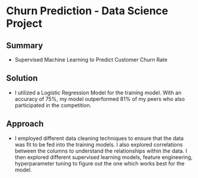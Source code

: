# Churn Prediction - Data Science Project
## Summary
- Supervised Machine Learning to Predict Customer Churn Rate

## Solution
- I utilized a Logistic Regression Model for the training model. With an accuracy of 75%, my model outperformed 81% of my peers who also participated in the competition.

## Approach
- I employed different data cleaning techniques to ensure that the data was fit to be fed into the training models. I also explored correlations between the columns to understand the relationships within the data. I then explored different supervised learning models, feature engineering, hyperparameter tuning to figure out the one which works best for the model. 
